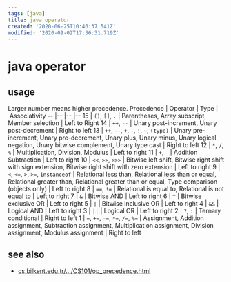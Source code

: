 ```yaml
---
tags: [java]
title: java operator
created: '2020-06-25T10:46:37.541Z'
modified: '2020-09-02T17:36:31.719Z'
---
```


# java operator

## usage
Larger number means higher precedence.
Precedence | Operator | Type | Associativity
--         |--        |--    |--
15 | `()`, `[]`, `.`  |	Parentheses, Array subscript, Member selection   | Left to Right
14 | `++`, `--`       | Unary post-increment, Unary post-decrement 	     | Right to left
13 | `++`, `--`, `+`, `-`, `!`, `~`, `(type)` | Unary pre-increment, Unary pre-decrement, Unary plus, Unary minus, Unary logical negation, Unary bitwise complement, Unary type cast | Right to left
12 | `*`, `/`, `%`        |	Multiplication, Division, Modulus | Left to right
11 | `+`, `-`             | Addition Subtraction |	Left to right
10 | `<<`, `>>`, `>>>`    |	Bitwise left shift, Bitwise right shift with sign extension, Bitwise right shift with zero extension |	Left to right
9  | `<`, `<=`, `>`, `>=`, `instanceof` | Relational less than, Relational less than or equal, Relational greater than, Relational greater than or equal, Type comparison (objects only) |	Left to right
8  | `==`, `!=` | Relational is equal to, Relational is not equal to |	Left to right
7  | `&`        | Bitwise AND          |	Left to right
6  | `^`	      | Bitwise exclusive OR |	Left to right
5  | `|`        |	Bitwise inclusive OR |	Left to right
4  | `&&` 	    | Logical AND          |	Left to right
3  | `||`       |	Logical OR           |	Left to right
2  | `?`, `:`   |	Ternary conditional 	| Right to left
1  | `=`, `+=`, `-=`, `*=`, `/=`, `%=` | 	Assignment, Addition assignment, Subtraction assignment, Multiplication assignment, Division assignment, Modulus assignment 	| Right to left

## see also
- [cs.bilkent.edu.tr/.../CS101/op_precedence.html](http://www.cs.bilkent.edu.tr/~guvenir/courses/CS101/op_precedence.html)
